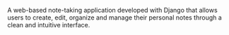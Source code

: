 A web-based note-taking application developed with Django that allows users to create, edit, organize and manage their personal notes through a clean and intuitive interface.
